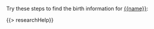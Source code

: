 Try these steps to find the birth information for [{{name}}](https://familysearch.org/tree/#view=ancestor&person={{pid}}):

{{> researchHelp}}